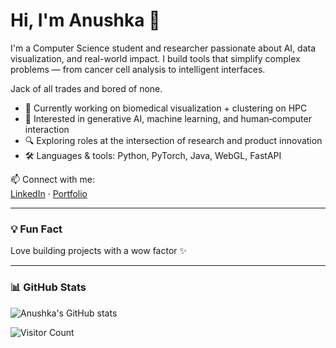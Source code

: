 # Hi, I'm Anushka 👋

I'm a Computer Science student and researcher passionate about AI, data visualization, and real-world impact. I build tools that simplify complex problems — from cancer cell analysis to intelligent interfaces.

Jack of all trades and bored of none.

- 🧪 Currently working on biomedical visualization + clustering on HPC  
- 🧠 Interested in generative AI, machine learning, and human‑computer interaction  
- 🔍 Exploring roles at the intersection of research and product innovation  
- 🛠️ Languages & tools: Python, PyTorch, Java, WebGL, FastAPI  

📫 Connect with me:  
[LinkedIn](https://www.linkedin.com/in/anushka-tawte/) · [Portfolio]([https://surelyanushka.github.io/Portfolio/])

---

### 💡 Fun Fact

Love building projects with a wow factor ✨

---

### 📊 GitHub Stats

![Anushka's GitHub stats](https://github-readme-stats.vercel.app/api?username=surelyanushka&show_icons=true&theme=radical)

![Visitor Count](https://visitor-badge.laobi.icu/badge?page_id=surelyanushka)


